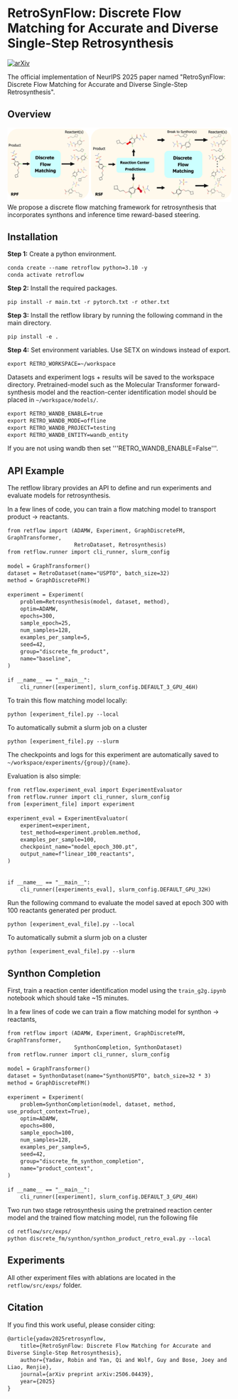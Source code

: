 # RetroSynFlow: Discrete Flow Matching for Accurate and Diverse Single-Step Retrosynthesis

[![arXiv](https://img.shields.io/badge/arXiv-Paper-red)](https://arxiv.org/abs/2506.04439)

The official implementation of NeurIPS 2025 paper named "RetroSynFlow: Discrete Flow Matching for Accurate and Diverse Single-Step Retrosynthesis". 

## Overview

![image](./assets/method.png)
We propose a discrete flow matching framework for retrosynthesis that incorporates synthons and inference time reward-based steering. 


## Installation

**Step 1:** Create a python environment.

```
conda create --name retroflow python=3.10 -y
conda activate retroflow 
```

**Step 2:** Install the required packages.

```
pip install -r main.txt -r pytorch.txt -r other.txt
```

**Step 3:** Install the retflow library by running the following command in the main directory. 

```
pip install -e .
```

**Step 4:** Set environment variables. Use SETX on windows instead of export. 

```
export RETRO_WORKSPACE=~/workspace
```

Datasets and experiment logs + results will be saved to the workspace directory. Pretrained-model such as the Molecular Transformer forward-synthesis model and the reaction-center identification model should be placed in `~/workspace/models/`. 


```
export RETRO_WANDB_ENABLE=true
export RETRO_WANDB_MODE=offline
export RETRO_WANDB_PROJECT=testing
export RETRO_WANDB_ENTITY=wandb_entity
```

If you are not using wandb then set '''RETRO_WANDB_ENABLE=False'''. 

## API Example

The retflow library provides an API to define and run experiments and evaluate models for retrosynthesis. 

In a few lines of code, you can train a flow matching model to transport product -> reactants. 

```
from retflow import (ADAMW, Experiment, GraphDiscreteFM, GraphTransformer,
                     RetroDataset, Retrosynthesis)
from retflow.runner import cli_runner, slurm_config

model = GraphTransformer()
dataset = RetroDataset(name="USPTO", batch_size=32)
method = GraphDiscreteFM()

experiment = Experiment(
    problem=Retrosynthesis(model, dataset, method),
    optim=ADAMW,
    epochs=300,
    sample_epoch=25,
    num_samples=128,
    examples_per_sample=5,
    seed=42,
    group="discrete_fm_product",
    name="baseline",
)

if __name__ == "__main__":
    cli_runner([experiment], slurm_config.DEFAULT_3_GPU_46H)
```

To train this flow matching model locally:

```
python [experiment_file].py --local
```

To automatically submit a slurm job on a cluster

```
python [experiment_file].py --slurm
```
The checkpoints and logs for this experiment are automatically saved to `~/workspace/experiments/{group}/{name}`. 

Evaluation is also simple:


```
from retflow.experiment_eval import ExperimentEvaluator
from retflow.runner import cli_runner, slurm_config
from [experiment_file] import experiment

experiment_eval = ExperimentEvaluator(
    experiment=experiment,
    test_method=experiment.problem.method,
    examples_per_sample=100,
    checkpoint_name="model_epoch_300.pt",
    output_name=f"linear_100_reactants",
)


if __name__ == "__main__":
    cli_runner([experiments_eval], slurm_config.DEFAULT_GPU_32H)
```

Run the following command to evaluate the model saved at epoch 300 with 100 reactants generated per product.  

```
python [experiment_eval_file].py --local
```

To automatically submit a slurm job on a cluster

```
python [experiment_eval_file].py --slurm
```


## Synthon Completion

First, train a reaction center identification model using the `train_g2g.ipynb` notebook which should take ~15 minutes. 

In a few lines of code we can train a flow matching model for synthon -> reactants,

```
from retflow import (ADAMW, Experiment, GraphDiscreteFM, GraphTransformer,
                     SynthonCompletion, SynthonDataset)
from retflow.runner import cli_runner, slurm_config

model = GraphTransformer()
dataset = SynthonDataset(name="SynthonUSPTO", batch_size=32 * 3)
method = GraphDiscreteFM()

experiment = Experiment(
    problem=SynthonCompletion(model, dataset, method, use_product_context=True),
    optim=ADAMW,
    epochs=800,
    sample_epoch=100,
    num_samples=128,
    examples_per_sample=5,
    seed=42,
    group="discrete_fm_synthon_completion",
    name="product_context",
)

if __name__ == "__main__":
    cli_runner([experiment], slurm_config.DEFAULT_3_GPU_46H)
```

Two run two stage retrosynthesis using the pretrained reaction center model and the trained flow matching model, run the following file

```
cd retflow/src/exps/
python discrete_fm/synthon/synthon_product_retro_eval.py --local
```


## Experiments

All other experiment files with ablations are located in the `retflow/src/exps/` folder. 


## Citation

If you find this work useful, please consider citing:


```
@article{yadav2025retrosynflow,
    title={RetroSynFlow: Discrete Flow Matching for Accurate and Diverse Single-Step Retrosynthesis},
    author={Yadav, Robin and Yan, Qi and Wolf, Guy and Bose, Joey and Liao, Renjie},
    journal={arXiv preprint arXiv:2506.04439},
    year={2025}
}
```